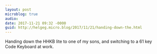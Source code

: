 ```yaml
---
layout: post
microblog: true
audio: 
date: 2017-11-21 09:32 -0000
guid: http://helgeg.micro.blog/2017/11/21/handing-down-the.html
---
```

Handing down the HHKB lite to one of my sons, and switching to a 61 key Code Keyboard at work.
